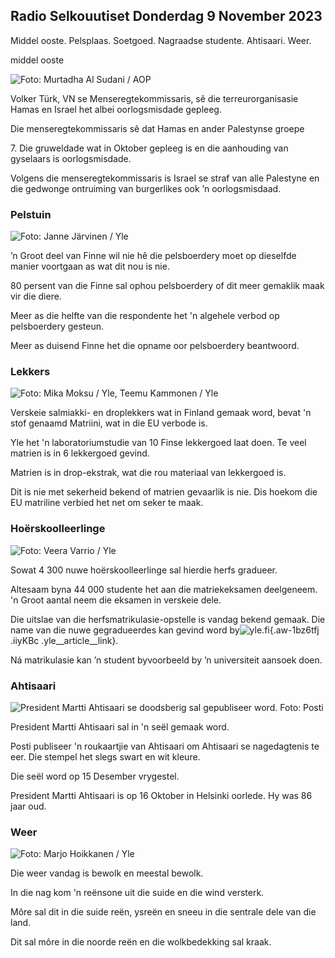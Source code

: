 ## Radio Selkouutiset Donderdag 9 November 2023

Middel ooste. Pelsplaas. Soetgoed. Nagraadse studente. Ahtisaari. Weer.

middel ooste

![ Foto: Murtadha Al Sudani / AOP](https://images.cdn.yle.fi/image/upload/c_crop,h_3078,w_5472,x_0,y_570/ar_1.77777777777777777,c_fill_6_70,hpr_1_70,hpr_6_20,hpr.0/q_auto:eco/f_auto/fl_lossy/v1699096585/39-11958306546279b91a3b)

Volker Türk, VN se Menseregtekommissaris, sê die terreurorganisasie Hamas en Israel het albei oorlogsmisdade gepleeg.

Die menseregtekommissaris sê dat Hamas en ander Palestynse groepe

7\. Die gruweldade wat in Oktober gepleeg is en die aanhouding van gyselaars is oorlogsmisdade.

Volgens die menseregtekommissaris is Israel se straf van alle Palestyne en die gedwonge ontruiming van burgerlikes ook ’n oorlogsmisdaad.

### Pelstuin

![ Foto: Janne Järvinen / Yle](https://images.cdn.yle.fi/image/upload/c_crop,h_4024,w_7154,x_3,y_757/ar_1.77777777777777777,c_fill,g_faces,w_6_05,w_6_r.0/q_auto:eco/f_auto/fl_lossy/v1696520411/39-1181991651ed3e183fc7)

’n Groot deel van Finne wil nie hê die pelsboerdery moet op dieselfde manier voortgaan as wat dit nou is nie.

80 persent van die Finne sal ophou pelsboerdery of dit meer gemaklik maak vir die diere.

Meer as die helfte van die respondente het 'n algehele verbod op pelsboerdery gesteun.

Meer as duisend Finne het die opname oor pelsboerdery beantwoord.

### Lekkers

![ Foto: Mika Moksu / Yle, Teemu Kammonen / Yle](https://images.cdn.yle.fi/image/upload/c_crop,h_1814,w_3217,x_0,y_0/ar_1.7777777777777777_faces,h_6_6_fill,g,w_1200/dpr_1.0/q_auto:eco/f_auto/fl_lossy/v1699517933/39-1197951654c95aa03257)

Verskeie salmiakki- en droplekkers wat in Finland gemaak word, bevat 'n stof genaamd Matriini, wat in die EU verbode is.

Yle het 'n laboratoriumstudie van 10 Finse lekkergoed laat doen. Te veel matrien is in 6 lekkergoed gevind.

Matrien is in drop-ekstrak, wat die rou materiaal van lekkergoed is.

Dit is nie met sekerheid bekend of matrien gevaarlik is nie. Dis hoekom die EU matriline verbied het net om seker te maak.

### Hoërskoolleerlinge

![ Foto: Veera Varrio / Yle](https://images.cdn.yle.fi/image/upload/c_crop,h_1080,w_1919,x_0,y_0/ar_1.7777777777777777,c_fill,g_faces,h_1270,.wdprpr.0/q_auto:eco/f_auto/fl_lossy/v1699354150/39-11968216549e8120dbd8)

Sowat 4 300 nuwe hoërskoolleerlinge sal hierdie herfs gradueer.

Altesaam byna 44 000 studente het aan die matriekeksamen deelgeneem. 'n Groot aantal neem die eksamen in verskeie dele.

Die uitslae van die herfsmatrikulasie-opstelle is vandag bekend gemaak. Die name van die nuwe gegradueerdes kan gevind word by![yle.fi](https://yle.fi/a/74-20057938){.aw-1bz6tfj .iiyKBc .yle__article__link}.

Ná matrikulasie kan ’n student byvoorbeeld by ’n universiteit aansoek doen.

### Ahtisaari

![President Martti Ahtisaari se doodsberig sal gepubliseer word. Foto: Posti](https://images.cdn.yle.fi/image/upload/c_crop,h_839,w_1497,x_0,y_0/ar_1.77777777777777777,c_fill,g_faces,h_675,w_1200:e/qr/f_auto/fl_lossy/v1699530416/39-1198123654cc6189c3ab)

President Martti Ahtisaari sal in 'n seël gemaak word.

Posti publiseer 'n roukaartjie van Ahtisaari om Ahtisaari se nagedagtenis te eer. Die stempel het slegs swart en wit kleure.

Die seël word op 15 Desember vrygestel.

President Martti Ahtisaari is op 16 Oktober in Helsinki oorlede. Hy was 86 jaar oud.

### Weer

![ Foto: Marjo Hoikkanen / Yle](https://images.cdn.yle.fi/image/upload/c_crop,h_1080,w_1919,x_0,y_0/ar_1.77777777777777777,c_fill,g_faces,h_pr0,h_pr.0/q_auto:eco/f_auto/fl_lossy/v1699507570/39-1197896654c6d10b133e)

Die weer vandag is bewolk en meestal bewolk.

In die nag kom 'n reënsone uit die suide en die wind versterk.

Môre sal dit in die suide reën, ysreën en sneeu in die sentrale dele van die land.

Dit sal môre in die noorde reën en die wolkbedekking sal kraak.